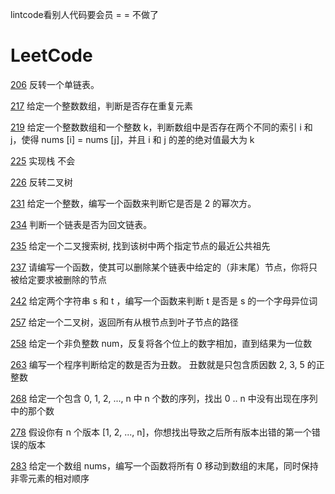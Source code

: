 lintcode看别人代码要会员  = =  不做了

LeetCode
=======

[206](https://github.com/qiushui233/lintCode/blob/master/Leetcode/leet206.java)
反转一个单链表。

[217](https://github.com/qiushui233/lintCode/blob/master/Leetcode/leet217.java)
给定一个整数数组，判断是否存在重复元素

[219](https://github.com/qiushui233/lintCode/blob/master/Leetcode/leet219.java)
给定一个整数数组和一个整数 k，判断数组中是否存在两个不同的索引 i 和 j，使得 nums [i] = nums [j]，并且 i 和 j 的差的绝对值最大为 k

[225](https://github.com/qiushui233/lintCode/blob/master/Leetcode/leet225.java)
实现栈  不会

[226](https://github.com/qiushui233/lintCode/blob/master/Leetcode/leet226.java)
反转二叉树

[231](https://github.com/qiushui233/lintCode/blob/master/Leetcode/leet231.java)
给定一个整数，编写一个函数来判断它是否是 2 的幂次方。

[234](https://github.com/qiushui233/lintCode/blob/master/Leetcode/leet234.java)
判断一个链表是否为回文链表。

[235](https://github.com/qiushui233/lintCode/blob/master/Leetcode/leet235.java)
给定一个二叉搜索树, 找到该树中两个指定节点的最近公共祖先

[237](https://github.com/qiushui233/lintCode/blob/master/Leetcode/leet237.java)
请编写一个函数，使其可以删除某个链表中给定的（非末尾）节点，你将只被给定要求被删除的节点

[242](https://github.com/qiushui233/lintCode/blob/master/Leetcode/leet242.java)
给定两个字符串 s 和 t ，编写一个函数来判断 t 是否是 s 的一个字母异位词

[257](https://github.com/qiushui233/lintCode/blob/master/Leetcode/leet257.java)
给定一个二叉树，返回所有从根节点到叶子节点的路径

[258](https://github.com/qiushui233/lintCode/blob/master/Leetcode/leet258.java)
给定一个非负整数 num，反复将各个位上的数字相加，直到结果为一位数

[263](https://github.com/qiushui233/lintCode/blob/master/Leetcode/leet263.java)
编写一个程序判断给定的数是否为丑数。
丑数就是只包含质因数 2, 3, 5 的正整数

[268](https://github.com/qiushui233/lintCode/blob/master/Leetcode/leet268.java)
给定一个包含 0, 1, 2, ..., n 中 n 个数的序列，找出 0 .. n 中没有出现在序列中的那个数

[278](https://github.com/qiushui233/lintCode/blob/master/Leetcode/leet278.java)
假设你有 n 个版本 [1, 2, ..., n]，你想找出导致之后所有版本出错的第一个错误的版本

[283](https://github.com/qiushui233/lintCode/blob/master/Leetcode/leet283.java)
给定一个数组 nums，编写一个函数将所有 0 移动到数组的末尾，同时保持非零元素的相对顺序